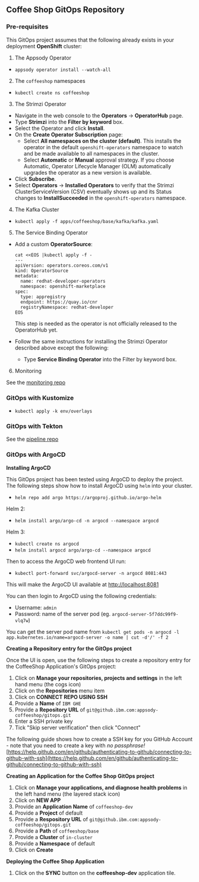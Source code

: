 ## Coffee Shop GitOps Repository

### Pre-requisites

This GitOps project assumes that the following already exists in your deployment **OpenShift** cluster:

1. The Appsody Operator

* `appsody operator install --watch-all`

2. The `coffeeshop` namespaces

* `kubectl create ns coffeeshop`

3. The Strimzi Operator

* Navigate in the web console to the **Operators** → **OperatorHub** page.
* Type **Strimzi** into the **Filter by keyword** box.
* Select the Operator and click **Install**.
* On the **Create Operator Subscription** page:
    * Select **All namespaces on the cluster (default)**. This installs the operator in the default `openshift-operators` namespace to watch and be made available to all namespaces in the cluster.
    * Select **Automatic** or **Manual** approval strategy. If you choose Automatic, Operator Lifecycle Manager (OLM) automatically upgrades the operator as a new version is available.
* Click **Subscribe**.
* Select **Operators** → **Installed Operators** to verify that the Strimzi ClusterServiceVersion (CSV) eventually shows up and its Status changes to **InstallSucceeded** in the `openshift-operators` namespace.


4. The Kafka Cluster

* `kubectl apply -f apps/coffeeshop/base/kafka/kafka.yaml`

5. The Service Binding Operator

* Add a custom **OperatorSource**:

    ```console
    cat <<EOS |kubectl apply -f -
    ---
    apiVersion: operators.coreos.com/v1
    kind: OperatorSource
    metadata:
      name: redhat-developer-operators
      namespace: openshift-marketplace
    spec:
      type: appregistry
      endpoint: https://quay.io/cnr
      registryNamespace: redhat-developer
    EOS
    ```
    This step is needed as the operator is not officially released to the OperatorHub yet.

* Follow the same instructions for installing the Strimzi Operator described above except the following:
    * Type **Service Binding Operator** into the Filter by keyword box.

6. Monitoring

See the [monitoring repo](https://github.ibm.com/appsody-coffeeshop/gitops-monitoring)

### GitOps with Kustomize

* `kubectl apply -k env/overlays`

### GitOps with Tekton

See the [pipeline repo](https://github.ibm.com/appsody-coffeeshop/pipeline)

### GitOps with ArgoCD

**Installing ArgoCD**

This GitOps project has been tested using ArgoCD to deploy the project. The following steps show how to install ArgoCD using `helm` into your cluster.

* `helm repo add argo https://argoproj.github.io/argo-helm`

Helm 2:
* `helm install argo/argo-cd -n argocd --namespace argocd`

Helm 3:
* `kubectl create ns argocd`
* `helm install argocd argo/argo-cd --namespace argocd`

Then to access the ArgoCD web frontend UI run:

* `kubectl port-forward svc/argocd-server -n argocd 8081:443 `

This will make the ArgoCD UI available at [http://localhost:8081](http://localhost:8081)

You can then login to ArgoCD using the following credentials:

* Username:	`admin`
* Password:  name of the server pod (eg. `argocd-server-5f7ddc99f9-vlq7w`)

You can get the server pod name from `kubectl get pods -n argocd -l app.kubernetes.io/name=argocd-server -o name | cut -d'/' -f 2`

**Creating a Repository entry for the GitOps project**

Once the UI is open, use the following steps to create a repository entry for the CoffeeShop Application's GitOps project:

1. Click on **Manage your repositories, projects and settings** in the left hand menu (the cogs icon)
2. Click on the **Repositories** menu item
3. Click on **CONNECT REPO USING SSH**
4. Provide a **Name** of `IBM GHE`
5. Provide a **Repository URL** of `git@github.ibm.com:appsody-coffeeshop/gitops.git`
6. Enter a SSH private key
7. Tick "Skip server verification" then click "Connect"

The following guide shows how to create a SSH key for you GitHub Account - note that you need to create a key with *no passphrase!*  
[https://help.github.com/en/github/authenticating-to-github/connecting-to-github-with-ssh](https://help.github.com/en/github/authenticating-to-github/connecting-to-github-with-ssh)

**Creating an Application for the Coffee Shop GitOps project**

1. Click on **Manage your applications, and diagnose health problems** in the left hand menu (the layered stack icon)
2. Click on **NEW APP**
3. Provide an **Application Name** of `coffeeshop-dev`
4. Provide a **Project** of default
5. Provide a **Respository URL** of `git@github.ibm.com:appsody-coffeeshop/gitops.git`
6. Provide a **Path** of `coffeeshop/base`
7. Provide a **Cluster** of `in-cluster`
8. Provide a **Namespace** of default
9. Click on **Create**

**Deploying the Coffee Shop Application**

1. Click on the **SYNC** button on the **coffeeshop-dev** application tile.